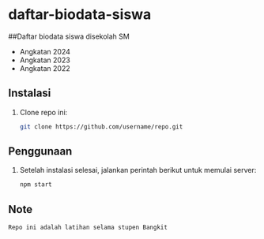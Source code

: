 # daftar-biodata-siswa
##Daftar biodata siswa disekolah SM
- Angkatan 2024
- Angkatan 2023
- Angkatan 2022

## Instalasi
1. Clone repo ini:
   ```bash
   git clone https://github.com/username/repo.git

## Penggunaan
1. Setelah instalasi selesai, jalankan perintah berikut untuk memulai server:
   ```bash
   npm start

## Note
`Repo ini adalah latihan selama stupen Bangkit`
